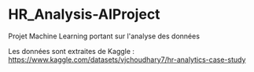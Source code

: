 # HR_Analysis-AIProject
Projet Machine Learning portant sur l'analyse des données

Les données sont extraites de Kaggle : https://www.kaggle.com/datasets/vjchoudhary7/hr-analytics-case-study
